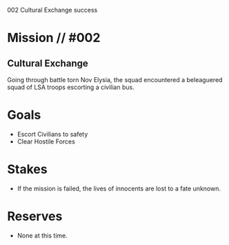 002
Cultural Exchange
success

# Mission // #002
## Cultural Exchange

Going through battle torn Nov Elysia, the squad encountered a beleaguered squad of LSA troops escorting a civilian bus.

# Goals
- Escort Civilians to safety
- Clear Hostile Forces

# Stakes
- If the mission is failed, the lives of innocents are lost to a fate unknown.

# Reserves
- None at this time.